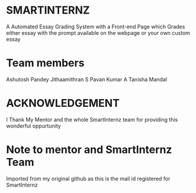 # SMARTINTERNZ
A Automated Essay Grading System with a Front-end Page which Grades either essay with the prompt available on the webpage or your own custom essay 
# Team members
Ashutosh Pandey
Jithaamithran S
Pavan Kumar A
Tanisha Mandal
# ACKNOWLEDGEMENT
I Thank My Mentor and the whole SmartInternz team for providing this wonderful oppurtunity
# Note to mentor and SmartInternz Team
Imported from my original github as this is the mail id registered for SmartInternz

